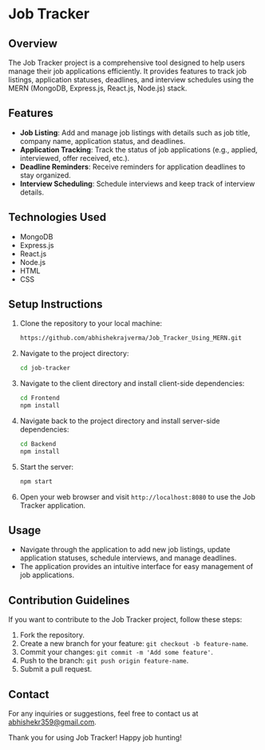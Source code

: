 # Job Tracker

## Overview
The Job Tracker project is a comprehensive tool designed to help users manage their job applications efficiently. It provides features to track job listings, application statuses, deadlines, and interview schedules using the MERN (MongoDB, Express.js, React.js, Node.js) stack.

## Features
- **Job Listing**: Add and manage job listings with details such as job title, company name, application status, and deadlines.
- **Application Tracking**: Track the status of job applications (e.g., applied, interviewed, offer received, etc.).
- **Deadline Reminders**: Receive reminders for application deadlines to stay organized.
- **Interview Scheduling**: Schedule interviews and keep track of interview details.

## Technologies Used
- MongoDB
- Express.js
- React.js
- Node.js
- HTML
- CSS

## Setup Instructions
1. Clone the repository to your local machine:

   ```bash
   https://github.com/abhishekrajverma/Job_Tracker_Using_MERN.git
   ```

2. Navigate to the project directory:

   ```bash
   cd job-tracker
   ```

3. Navigate to the client directory and install client-side dependencies:

   ```bash
   cd Frontend
   npm install
   ```

4. Navigate back to the project directory and install server-side dependencies:

   ```bash
   cd Backend
   npm install
   ```

5. Start the server:

   ```bash
   npm start
   ```

6. Open your web browser and visit `http://localhost:8080` to use the Job Tracker application.

## Usage
- Navigate through the application to add new job listings, update application statuses, schedule interviews, and manage deadlines.
- The application provides an intuitive interface for easy management of job applications.

## Contribution Guidelines
If you want to contribute to the Job Tracker project, follow these steps:

1. Fork the repository.
2. Create a new branch for your feature: `git checkout -b feature-name`.
3. Commit your changes: `git commit -m 'Add some feature'`.
4. Push to the branch: `git push origin feature-name`.
5. Submit a pull request.

## Contact
For any inquiries or suggestions, feel free to contact us at [abhishekr359@gmail.com](abhishekr359@gmail.com).

Thank you for using Job Tracker! Happy job hunting!
